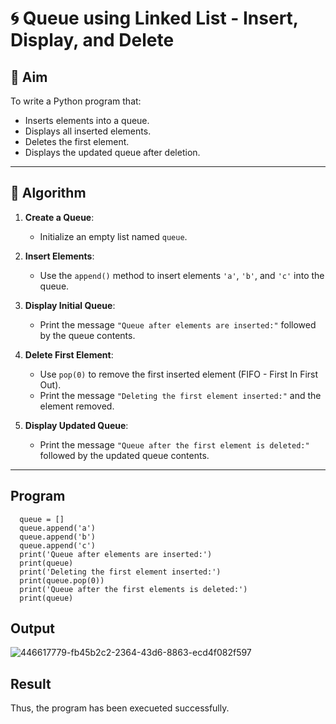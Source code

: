 # 🌀 Queue using Linked List - Insert, Display, and Delete

## 🎯 Aim

To write a Python program that:
- Inserts elements into a queue.
- Displays all inserted elements.
- Deletes the first element.
- Displays the updated queue after deletion.

---

## 🧠 Algorithm

1. **Create a Queue**:
   - Initialize an empty list named `queue`.

2. **Insert Elements**:
   - Use the `append()` method to insert elements `'a'`, `'b'`, and `'c'` into the queue.

3. **Display Initial Queue**:
   - Print the message `"Queue after elements are inserted:"` followed by the queue contents.

4. **Delete First Element**:
   - Use `pop(0)` to remove the first inserted element (FIFO - First In First Out).
   - Print the message `"Deleting the first element inserted:"` and the element removed.

5. **Display Updated Queue**:
   - Print the message `"Queue after the first element is deleted:"` followed by the updated queue contents.

---

## Program
```
  queue = []
  queue.append('a')
  queue.append('b')
  queue.append('c')
  print('Queue after elements are inserted:')
  print(queue)
  print('Deleting the first element inserted:')
  print(queue.pop(0))
  print('Queue after the first elements is deleted:')
  print(queue)
```
## Output
![446617779-fb45b2c2-2364-43d6-8863-ecd4f082f597](https://github.com/user-attachments/assets/3dd01bc1-e5f3-4812-912a-588270089584)

## Result
Thus, the program has been execueted successfully.
